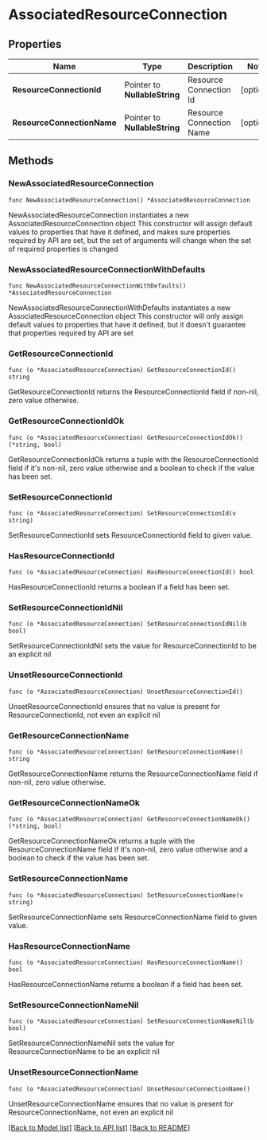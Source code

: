 # AssociatedResourceConnection

## Properties

Name | Type | Description | Notes
------------ | ------------- | ------------- | -------------
**ResourceConnectionId** | Pointer to **NullableString** | Resource Connection Id | [optional] 
**ResourceConnectionName** | Pointer to **NullableString** | Resource Connection Name | [optional] 

## Methods

### NewAssociatedResourceConnection

`func NewAssociatedResourceConnection() *AssociatedResourceConnection`

NewAssociatedResourceConnection instantiates a new AssociatedResourceConnection object
This constructor will assign default values to properties that have it defined,
and makes sure properties required by API are set, but the set of arguments
will change when the set of required properties is changed

### NewAssociatedResourceConnectionWithDefaults

`func NewAssociatedResourceConnectionWithDefaults() *AssociatedResourceConnection`

NewAssociatedResourceConnectionWithDefaults instantiates a new AssociatedResourceConnection object
This constructor will only assign default values to properties that have it defined,
but it doesn't guarantee that properties required by API are set

### GetResourceConnectionId

`func (o *AssociatedResourceConnection) GetResourceConnectionId() string`

GetResourceConnectionId returns the ResourceConnectionId field if non-nil, zero value otherwise.

### GetResourceConnectionIdOk

`func (o *AssociatedResourceConnection) GetResourceConnectionIdOk() (*string, bool)`

GetResourceConnectionIdOk returns a tuple with the ResourceConnectionId field if it's non-nil, zero value otherwise
and a boolean to check if the value has been set.

### SetResourceConnectionId

`func (o *AssociatedResourceConnection) SetResourceConnectionId(v string)`

SetResourceConnectionId sets ResourceConnectionId field to given value.

### HasResourceConnectionId

`func (o *AssociatedResourceConnection) HasResourceConnectionId() bool`

HasResourceConnectionId returns a boolean if a field has been set.

### SetResourceConnectionIdNil

`func (o *AssociatedResourceConnection) SetResourceConnectionIdNil(b bool)`

 SetResourceConnectionIdNil sets the value for ResourceConnectionId to be an explicit nil

### UnsetResourceConnectionId
`func (o *AssociatedResourceConnection) UnsetResourceConnectionId()`

UnsetResourceConnectionId ensures that no value is present for ResourceConnectionId, not even an explicit nil
### GetResourceConnectionName

`func (o *AssociatedResourceConnection) GetResourceConnectionName() string`

GetResourceConnectionName returns the ResourceConnectionName field if non-nil, zero value otherwise.

### GetResourceConnectionNameOk

`func (o *AssociatedResourceConnection) GetResourceConnectionNameOk() (*string, bool)`

GetResourceConnectionNameOk returns a tuple with the ResourceConnectionName field if it's non-nil, zero value otherwise
and a boolean to check if the value has been set.

### SetResourceConnectionName

`func (o *AssociatedResourceConnection) SetResourceConnectionName(v string)`

SetResourceConnectionName sets ResourceConnectionName field to given value.

### HasResourceConnectionName

`func (o *AssociatedResourceConnection) HasResourceConnectionName() bool`

HasResourceConnectionName returns a boolean if a field has been set.

### SetResourceConnectionNameNil

`func (o *AssociatedResourceConnection) SetResourceConnectionNameNil(b bool)`

 SetResourceConnectionNameNil sets the value for ResourceConnectionName to be an explicit nil

### UnsetResourceConnectionName
`func (o *AssociatedResourceConnection) UnsetResourceConnectionName()`

UnsetResourceConnectionName ensures that no value is present for ResourceConnectionName, not even an explicit nil

[[Back to Model list]](../README.md#documentation-for-models) [[Back to API list]](../README.md#documentation-for-api-endpoints) [[Back to README]](../README.md)


